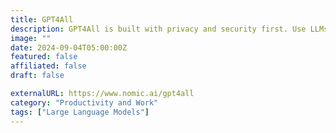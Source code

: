 ```yaml
---
title: GPT4All
description: GPT4All is built with privacy and security first. Use LLMs with your sensitive local data without it ever leaving your device.
image: ""
date: 2024-09-04T05:00:00Z
featured: false
affiliated: false
draft: false

externalURL: https://www.nomic.ai/gpt4all
category: "Productivity and Work"
tags: ["Large Language Models"]
---
```

